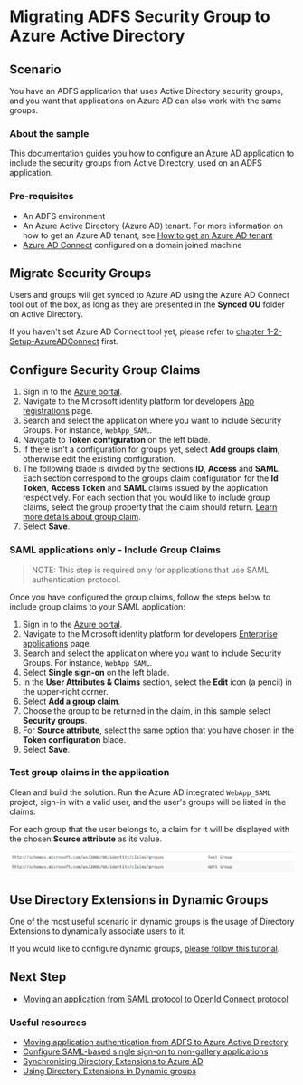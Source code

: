 # Migrating ADFS Security Group to Azure Active Directory

## Scenario

You have an ADFS application that uses Active Directory security groups, and you want that applications on Azure AD can also work with the same groups.

### About the sample

This documentation guides you how to configure an Azure AD application to include the security groups from Active Directory, used on an ADFS application.

### Pre-requisites

- An ADFS environment
- An Azure Active Directory (Azure AD) tenant. For more information on how to get an Azure AD tenant, see [How to get an Azure AD tenant](https://azure.microsoft.com/en-us/documentation/articles/active-directory-howto-tenant/)
- [Azure AD Connect](https://docs.microsoft.com/azure/active-directory/hybrid/how-to-connect-sync-whatis) configured on a domain joined machine

## Migrate Security Groups

Users and groups will get synced to Azure AD using the Azure AD Connect tool out of the box, as long as they are presented in the **Synced OU** folder on Active Directory.

If you haven't set Azure AD Connect tool yet, please refer to [chapter 1-2-Setup-AzureADConnect](https://github.com/Azure-Samples/ms-identity-dotnet-adfs-to-aad/tree/master/1-ADFS-Host/1-2-Setup-AzureADConnect) first.

## Configure Security Group Claims

1. Sign in to the [Azure portal](https://portal.azure.com).
2. Navigate to the Microsoft identity platform for developers [App registrations](https://portal.azure.com/#blade/Microsoft_AAD_IAM/ActiveDirectoryMenuBlade/RegisteredApps) page.
3. Search and select the application where you want to include Security Groups. For instance, `WebApp_SAML`.
4. Navigate to **Token configuration** on the left blade.
5. If there isn't a configuration for groups yet, select **Add groups claim**, otherwise edit the existing configuration.
6. The following blade is divided by the sections **ID**, **Access** and **SAML**. Each section correspond to the groups claim configuration for the **Id Token**, **Access Token** and **SAML** claims issued by the application respectively. For each section that you would like to include group claims, select the group property that the claim should return. [Learn more details about group claim](https://docs.microsoft.com/azure/active-directory/develop/active-directory-optional-claims#configuring-groups-optional-claims).
7. Select **Save**.

### SAML applications only - Include Group Claims

>NOTE: This step is required only for applications that use SAML authentication protocol.

Once you have configured the group claims, follow the steps below to include group claims to your SAML application:

1. Sign in to the [Azure portal](https://portal.azure.com).
2. Navigate to the Microsoft identity platform for developers [Enterprise applications](https://portal.azure.com/#blade/Microsoft_AAD_IAM/ActiveDirectoryMenuBlade/EnterpriseApps) page.
3. Search and select the application where you want to include Security Groups. For instance, `WebApp_SAML`.
4. Select **Single sign-on** on the left blade.
5. In the **User Attributes & Claims** section, select the **Edit** icon (a pencil) in the upper-right corner.
6. Select **Add a group claim**.
7. Choose the group to be returned in the claim, in this sample select **Security groups**.
8. For **Source attribute**, select the same option that you have chosen in the **Token configuration** blade.
9. Select **Save**.

### Test group claims in the application

Clean and build the solution. Run the Azure AD integrated `WebApp_SAML` project, sign-in with a valid user, and the user's groups will be listed in the claims:

For each group that the user belongs to, a claim for it  will be displayed with the chosen **Source attribute** as its value.

![GroupClaims](./ReadmeFiles/groupClaim.png)

## Use Directory Extensions in Dynamic Groups

One of the most useful scenario in dynamic groups is the usage of Directory Extensions to dynamically associate users to it.

If you would like to configure dynamic groups, [please follow this tutorial](https://docs.microsoft.com/azure/active-directory/hybrid/how-to-connect-sync-feature-directory-extensions#use-the-attributes-in-dynamic-groups).

## Next Step

- [Moving an application from SAML protocol to OpenId Connect protocol](../2-3-From-SAML-to-OIDC/README.md)

### Useful resources

- [Moving application authentication from ADFS to Azure Active Directory](https://docs.microsoft.com/azure/active-directory/manage-apps/migrate-adfs-apps-to-azure)
- [Configure SAML-based single sign-on to non-gallery applications](https://docs.microsoft.com/azure/active-directory/manage-apps/configure-single-sign-on-non-gallery-applications)
- [Synchronizing Directory Extensions to Azure AD](https://docs.microsoft.com/azure/active-directory/hybrid/how-to-connect-sync-feature-directory-extensions)
- [Using Directory Extensions in Dynamic groups](https://docs.microsoft.com/azure/active-directory/hybrid/how-to-connect-sync-feature-directory-extensions#use-the-attributes-in-dynamic-groups)
